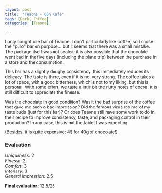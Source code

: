 ```yaml
---
layout: post
title:  "Teaone - 65% Café"
tags: [Dark, Coffee] 
categories: [Teaone]

---
```



I only bought one bar of Teaone. I don't particularly like coffee, so I chose the "puro" bar on purpose... but it seems that there was a small mistake. The package itself was not sealed: it is also possible that the chocolate went bad in the five days (including the plane trip) between the purchase in a store and the consumption.

This bar has a slightly doughy consistency: this immediately reduces its delicacy. The taste is there, even if it is not very strong. The coffee takes a lot of space, with a good bitterness, which is not to my liking, but this is personal. With some effort, we taste a little bit the nutty notes of cocoa. It is still difficult to appreciate the finesse.

Was the chocolate in good condition? Was it the bad surprise of the coffee that gave me such a bad impression? Did the famous virus rob me of my taste buds (just for this bar)? Or does Teaone still have some work to do in their recipe to improve consistency, taste, and packaging control in their production? In any case, this is not the tablet I was expecting. 

(Besides, it is quite expensive: 4$ for 40g of chocolate!) 


### Evaluation

_Uniqueness_: 2  
_Finesse_: 2  
_Comfort_: 3  
_Intensity_: 3  
_General impression_: 2.5

**Final evaluation**: 12.5/25